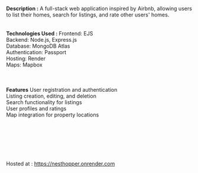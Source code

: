 <b>Description :</b>
A full-stack web application inspired by Airbnb, allowing users to list their homes, search for listings, and rate other users' homes.
<br>
<br>
<br>
<b>**Technologies Used :**</b>
Frontend: EJS <br>
Backend: Node.js, Express.js <br>
Database: MongoDB Atlas <br>
Authentication: Passport <br>
Hosting: Render <br>
Maps: Mapbox <br>
<br>
<br>
<br>
<b>**Features**</b>
User registration and authentication <br>
Listing creation, editing, and deletion <br>
Search functionality for listings <br>
User profiles and ratings <br>
Map integration for property locations <br>
<br><br><br><br><br><br>

Hosted at : <a> https://nesthopper.onrender.com </a>
